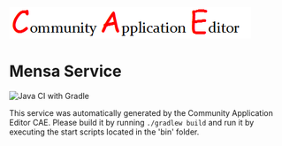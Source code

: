 ![CAE](https://github.com/GHProjectsTest/microservice-288/blob/master/img/logo.png)  

Mensa Service
===================
![Java CI with Gradle](https://github.com/GHProjectsTest/microservice-288/workflows/Java%20CI%20with%20Gradle/badge.svg?branch=master)

This service was automatically generated by the Community Application Editor CAE. Please build it by running `./gradlew build` and run it by executing the start scripts located in the 'bin' folder.
